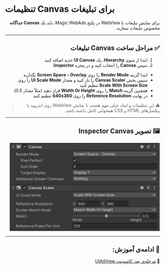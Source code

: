 # تنظیمات Canvas برای تبلیغات

<div dir="rtl">

برای نمایش تبلیغات با WebView در پکیج Magic WebAds، باید یک **Canvas جداگانه** مخصوص تبلیغات بسازید.

---

## ✅ مراحل ساخت Canvas تبلیغات

1. ابتدا از منوی **Hierarchy**، یک **UI Canvas** جدید اضافه کنید
2. سپس **Canvas** را انتخاب کنید و در پنجره **Inspector**:

* ابتدا گزینه **Render Mode** را روی **Screen Space - Overlay** بگذارید
* سپس بخش **Canvas Scaler** را باز کنید و مقدار **UI Scale Mode** را روی **Scale With Screen Size** تنظیم کنید
* همچنین گزینه **Match** را روی **Width Or Height** قرار دهید (مثلاً مقدار 0.5)
* در نهایت **Reference Resolution** را روی **640x360** تنظیم کنید

> ⚠️ این تنظیمات و ابعاد خیلی مهم هستند تا نمایش WebView روی اندروید با پیکسل‌های HTML و CSS همخوانی کامل داشته باشد.

---

## 🖼 تصویر Inspector Canvas

<p dir="rtl">
<img src="../Images/canvas-setup-inspector.png" alt="Canvas Setup Inspector">
</p>

---

## 🧩 ادامه‌ی آموزش:

📄 [مرحله‌ی بعد: کامپوننت UIAdView](uiadview.md)
</div>